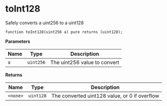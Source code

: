 # toInt128
Safely converts a uint256 to a uint128


```solidity
function toInt128(uint256 a) pure returns (uint128);
```
**Parameters**

|Name|Type|Description|
|----|----|-----------|
|`a`|`uint256`|The uint256 value to convert|

**Returns**

|Name|Type|Description|
|----|----|-----------|
|`<none>`|`uint128`|The converted uint128 value, or 0 if overflow|


